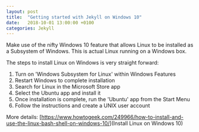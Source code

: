 ```yaml
---
layout: post
title:  "Getting started with Jekyll on Windows 10"
date:   2018-10-01 13:00:00 +0100
categories: Jekyll
---
```


Make use of the nifty Windows 10 feature that allows Linux to be installed as a Subsystem of Windows. This is actual Linux running on a Windows box.

The steps to install Linux on Windows is very straight forward:

1. Turn on 'Windows Subsystem for Linux' within Windows Features
2. Restart Windows to complete installation
3. Search for Linux in the Microsoft Store app
4. Select the Ubuntu app and install it
5. Once installation is complete, run the 'Ubuntu' app from the Start Menu
6. Follow the instructions and create a UNIX user account

More details: [<https://www.howtogeek.com/249966/how-to-install-and-use-the-linux-bash-shell-on-windows-10/>](Install Linux on Windows 10)


